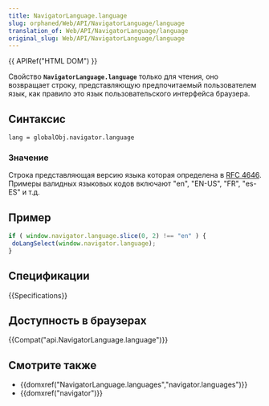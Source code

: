 ```yaml
---
title: NavigatorLanguage.language
slug: orphaned/Web/API/NavigatorLanguage/language
translation_of: Web/API/NavigatorLanguage/language
original_slug: Web/API/NavigatorLanguage/language
---
```


{{ APIRef("HTML DOM") }}

Свойство **`NavigatorLanguage.language`** только для чтения, оно возвращает строку, представляющую предпочитаемый пользователем язык, как правило это язык пользовательского интерфейса браузера.

## Синтаксис

```
lang = globalObj.navigator.language
```

### Значение

Строка представляющая версию языка которая определена в [RFC 4646](http://tools.ietf.org/html/rfc4646). Примеры валидных языковых кодов включают "en", "EN-US", "FR", "es-ES" и т.д.

## Пример

```js
if ( window.navigator.language.slice(0, 2) !== "en" ) {
 doLangSelect(window.navigator.language);
}
```

## Спецификации

{{Specifications}}

## Доступность в браузерах

{{Compat("api.NavigatorLanguage.language")}}

## Смотрите также

- {{domxref("NavigatorLanguage.languages","navigator.languages")}}
- {{domxref("navigator")}}
